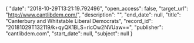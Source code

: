 {
  "date": "2018-10-29T13:21:19.792496", 
  "open_access": false, 
  "target_url": "http://www.cantlibdem.com/", 
  "description": "", 
  "end_date": null, 
  "title": "Canterbury and Whitstable Liberal Democrats", 
  "record_id": "20181029T132119/k+qyQK1BLS+ricOw2NVUaw==", 
  "publisher": "cantlibdem.com", 
  "start_date": null, 
  "subject": null
}

